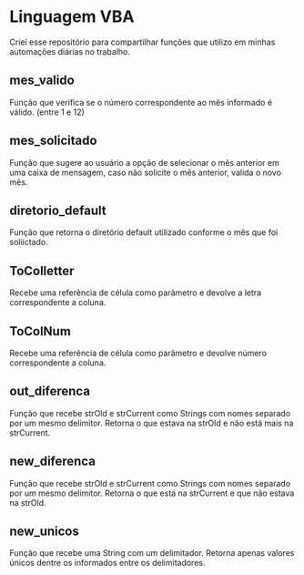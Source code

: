 # Linguagem VBA

Criei esse repositório para compartilhar funções que utilizo em minhas automações diárias no trabalho.

## mes_valido

Função que verifica se o número correspondente ao mês informado é válido. (entre 1 e 12)

## mes_solicitado 

Função que sugere ao usuário a opção de selecionar o mês anterior em uma caixa de mensagem, caso não solicite o mês anterior, valida o novo mês.   

## diretorio_default

Função que retorna o diretório default utilizado conforme o mês que foi soliictado.

## ToColletter

Recebe uma referência de célula como parâmetro e devolve a letra correspondente a coluna.

## ToColNum

Recebe uma referência de célula como parâmetro e devolve número correspondente a coluna.

## out_diferenca

Função que recebe strOld e strCurrent como Strings com nomes separado por um mesmo delimitor.
Retorna o que estava na strOld e não está mais na strCurrent. 

## new_diferenca

Função que recebe strOld e strCurrent como Strings com nomes separado por um mesmo delimitor.
Retorna o que está na strCurrent e que não estava na strOld.

## new_unicos

Função que recebe uma String com um delimitador.
Retorna apenas valores únicos dentre os informados entre os delimitadores.
